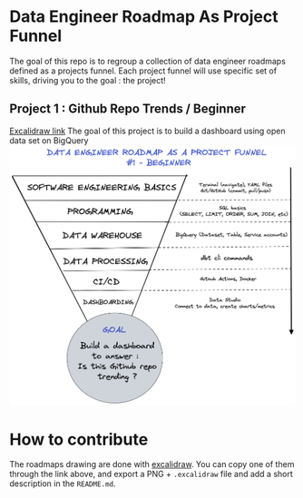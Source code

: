 # Data Engineer Roadmap As Project Funnel
The goal of this repo is to regroup a collection of data engineer roadmaps defined as a projects funnel. 
Each project funnel will use specific set of skills, driving you to the goal : the project!


## Project 1 : Github Repo Trends / Beginner
[Excalidraw link](https://excalidraw.com/#json=ZwYGX0R3xBAsBuMP8JQs8,aIFUXbKDWzMb0ZYgCoju8A)
The goal of this project is to build a dashboard using open data set on BigQuery
![Project 1](/projects/de_project_beginner_github_trends.png?raw=true "Github Repo Trends / Beginner")


# How to contribute
The roadmaps drawing are done with [excalidraw](https://excalidraw.com/). You can copy one of them through the link above, and export a PNG + `.excalidraw` file and add a short description in the `README.md`.

